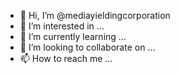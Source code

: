 - 👋 Hi, I’m @mediayieldingcorporation
- 👀 I’m interested in ...
- 🌱 I’m currently learning ...
- 💞️ I’m looking to collaborate on ...
- 📫 How to reach me ...

<!---
mediayieldingcorporation/mediayieldingcorporation is a ✨ special ✨ repository because its `README.md` (this file) appears on your GitHub profile.
You can click the Preview link to take a look at your changes.
--->
